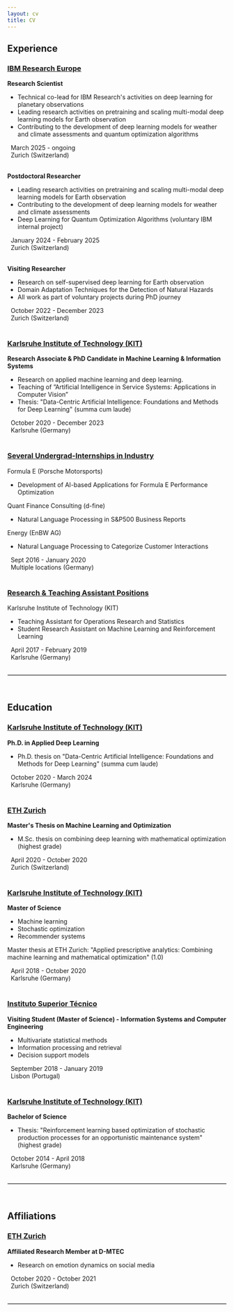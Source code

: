 ```yaml
---
layout: cv
title: CV
---
```


## Experience
### [IBM Research Europe](https://www.zurich.ibm.com/) 
**Research Scientist**

- Technical co-lead for IBM Research's activities on deep learning for planetary observations
- Leading research activities on pretraining and scaling multi-modal deep learning models for Earth observation
- Contributing to the development of deep learning models for weather and climate assessments and quantum optimization algorithms

<div><i class="fa fa-calendar" style="font-size: .7rem;"></i>   March 2025 - ongoing</div>
<div><i class="fa fa-map-marker" style="font-size: 1.2rem;"></i>   Zurich (Switzerland)</div>
<br>

**Postdoctoral Researcher**

- Leading research activities on pretraining and scaling multi-modal deep learning models for Earth observation
- Contributing to the development of deep learning models for weather and climate assessments
- Deep Learning for Quantum Optimization Algorithms (voluntary IBM internal project)

<div><i class="fa fa-calendar" style="font-size: .7rem;"></i>   January 2024 - February 2025 </div>
<div><i class="fa fa-map-marker" style="font-size: 1.2rem;"></i>   Zurich (Switzerland)</div>
<br>

**Visiting Researcher**

- Research on self-supervised deep learning for Earth observation 
- Domain Adaptation Techniques for the Detection of Natural Hazards
- All work as part of voluntary projects during PhD journey

<div><i class="fa fa-calendar" style="font-size: .7rem;"></i>   October 2022 - December 2023</div>
<div><i class="fa fa-map-marker" style="font-size: 1.2rem;"></i>   Zurich (Switzerland)</div>
<br>


### [Karlsruhe Institute of Technology (KIT)](https://www.kit.edu/english/index.php) 
**Research Associate & PhD Candidate in Machine Learning & Information Systems**

- Research on applied machine learning and deep learning.
- Teaching of ”Artificial Intelligence in Service Systems: Applications in Computer Vision”
- Thesis: "Data-Centric Artificial Intelligence: Foundations and Methods for Deep Learning" (summa cum laude)

<div><i class="fa fa-calendar" style="font-size: .7rem;"></i>   October 2020 - December 2023</div>
<div><i class="fa fa-map-marker" style="font-size: 1.2rem;"></i>   Karlsruhe (Germany)</div>
<br>


### [Several Undergrad-Internships in Industry](https://racing.porsche.com/de-DE)
Formula E (Porsche Motorsports)
- Development of AI-based Applications for Formula E Performance Optimization 

Quant Finance Consulting (d-fine)
- Natural Language Processing in S&P500 Business Reports 

Energy (EnBW AG)
- Natural Language Processing to Categorize Customer Interactions
<div><i class="fa fa-calendar" style="font-size: .7rem;"></i>   Sept 2016 - January 2020</div>
<div><i class="fa fa-map-marker" style="font-size: 1.2rem;"></i>   Multiple locations (Germany)</div>
<br>

### [Research & Teaching Assistant Positions](https://www.kit.edu/english/index.php)
Karlsruhe Institute of Technology (KIT)
- Teaching Assistant for Operations Research and Statistics
- Student Research Assistant on Machine Learning and Reinforcement Learning
<div><i class="fa fa-calendar" style="font-size: .7rem;"></i>   April 2017 - February 2019</div>
<div><i class="fa fa-map-marker" style="font-size: 1.2rem;"></i>   Karlsruhe (Germany)</div>
<br>


<hr style="border:.5px solid lightgray"> <br>

## Education


### [Karlsruhe Institute of Technology (KIT)](https://www.kit.edu/english/index.php) 
**Ph.D. in Applied Deep Learning**

- Ph.D. thesis on "Data-Centric Artificial Intelligence: Foundations and Methods for Deep Learning" (summa cum laude)

<div><i class="fa fa-calendar" style="font-size: .7rem;"></i>   October 2020 - March 2024</div>
<div><i class="fa fa-map-marker" style="font-size: 1.2rem;"></i>   Karlsruhe (Germany)</div>
<br>


### [ETH Zurich](https://mis.ethz.ch/) 
**Master's Thesis on Machine Learning and Optimization**
- M.Sc. thesis on combining deep learning with mathematical optimization (highest grade)

<div><i class="fa fa-calendar" style="font-size: .7rem;"></i>   April 2020 - October 2020</div>
<div><i class="fa fa-map-marker" style="font-size: 1.2rem;"></i>   Zurich (Switzerland)</div>
<br>


### [Karlsruhe Institute of Technology (KIT)](https://www.kit.edu/english/index.php) 
**Master of Science**

- Machine learning
- Stochastic optimization
- Recommender systems

Master thesis at ETH Zurich: "Applied prescriptive analytics: Combining machine learning and mathematical optimization" (1.0)

<div><i class="fa fa-calendar" style="font-size: .7rem;"></i>   April 2018 - October 2020</div>
<div><i class="fa fa-map-marker" style="font-size: 1.2rem;"></i>   Karlsruhe (Germany)</div>
<br>



### [Instituto Superior Técnico](https://tecnico.ulisboa.pt/en/) 
**Visiting Student (Master of Science) - Information Systems and Computer Engineering**

- Multivariate statistical methods
- Information processing and retrieval
- Decision support models


<div><i class="fa fa-calendar" style="font-size: .7rem;"></i>   September 2018 - January 2019</div>
<div><i class="fa fa-map-marker" style="font-size: 1.2rem;"></i>   Lisbon (Portugal)</div>
<br>




### [Karlsruhe Institute of Technology (KIT)](https://www.kit.edu/english/index.php) 
**Bachelor of Science**

- Thesis: "Reinforcement learning based optimization of stochastic production processes for an opportunistic maintenance system" (highest grade)

<div><i class="fa fa-calendar" style="font-size: .7rem;"></i>   October 2014 - April 2018</div>
<div><i class="fa fa-map-marker" style="font-size: 1.2rem;"></i>   Karlsruhe (Germany)</div>
<br>
<hr style="border:.5px solid lightgray"> <br>

## Affiliations

### [ETH Zurich](https://mis.ethz.ch/) 
**Affiliated Research Member at D-MTEC**

- Research on emotion dynamics on social media

<div><i class="fa fa-calendar" style="font-size: .7rem;"></i>   October 2020 - October 2021</div>
<div><i class="fa fa-map-marker" style="font-size: 1.2rem;"></i>   Zurich (Switzerland)</div>
<br>
<hr style="border:.5px solid lightgray"> <br>

